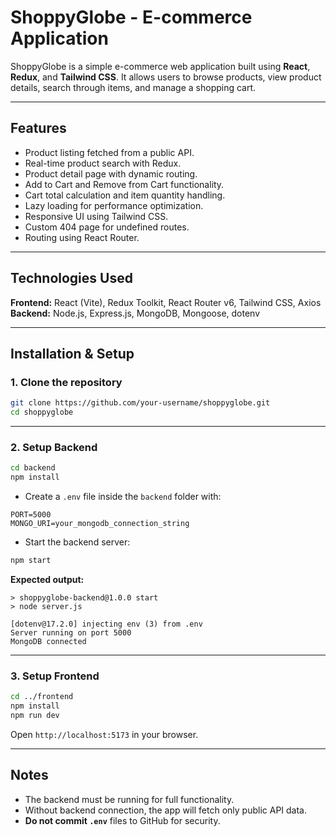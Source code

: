 # ShoppyGlobe - E-commerce Application  

ShoppyGlobe is a simple e-commerce web application built using **React**, **Redux**, and **Tailwind CSS**. It allows users to browse products, view product details, search through items, and manage a shopping cart.  

---

## Features  
- Product listing fetched from a public API.  
- Real-time product search with Redux.  
- Product detail page with dynamic routing.  
- Add to Cart and Remove from Cart functionality.  
- Cart total calculation and item quantity handling.  
- Lazy loading for performance optimization.  
- Responsive UI using Tailwind CSS.  
- Custom 404 page for undefined routes.  
- Routing using React Router.  

---

## Technologies Used  
**Frontend:** React (Vite), Redux Toolkit, React Router v6, Tailwind CSS, Axios  
**Backend:** Node.js, Express.js, MongoDB, Mongoose, dotenv  

---

## Installation & Setup  

### **1. Clone the repository**
```bash
git clone https://github.com/your-username/shoppyglobe.git
cd shoppyglobe
```

---

### **2. Setup Backend**
```bash
cd backend
npm install
```
- Create a `.env` file inside the `backend` folder with:  
```
PORT=5000
MONGO_URI=your_mongodb_connection_string
```
- Start the backend server:  
```bash
npm start
```
**Expected output:**
```
> shoppyglobe-backend@1.0.0 start
> node server.js

[dotenv@17.2.0] injecting env (3) from .env
Server running on port 5000
MongoDB connected
```

---

### **3. Setup Frontend**
```bash
cd ../frontend
npm install
npm run dev
```
Open `http://localhost:5173` in your browser.

---

## Notes  
- The backend must be running for full functionality.  
- Without backend connection, the app will fetch only public API data.  
- **Do not commit `.env`** files to GitHub for security.  
